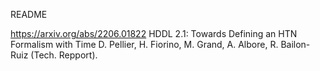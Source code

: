 README

https://arxiv.org/abs/2206.01822
HDDL 2.1: Towards Defining an HTN Formalism with Time
D. Pellier, H. Fiorino, M. Grand, A. Albore, R. Bailon-Ruiz (Tech. Repport).
